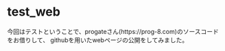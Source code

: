 # test_web
<p>今回はテストということで、progateさん(https://prog-8.com)のソースコードをお借りして、
githubを用いたwebページの公開をしてみました。</p>
